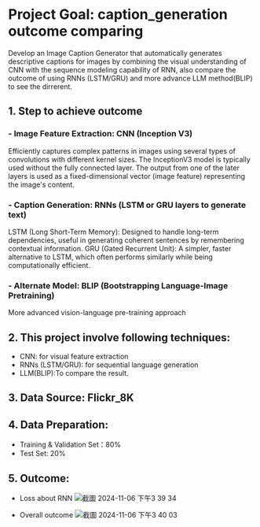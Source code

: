 # Project Goal: caption_generation outcome comparing
Develop an Image Caption Generator that automatically generates descriptive captions for images by combining the visual understanding of CNN with the sequence modeling capability of RNN, also compare the outcome of using RNNs (LSTM/GRU) and more advance  LLM method(BLIP) to see the dirrerent.


## 1. Step to achieve outcome
### - Image Feature Extraction: CNN (Inception V3)
Efficiently captures complex patterns in images using several types of convolutions with different kernel sizes.
The InceptionV3 model is typically used without the fully connected  layer. The output from one of the later layers is used as a fixed-dimensional vector (image feature) representing the image's content.

### - Caption Generation: RNNs (LSTM or GRU layers to generate text)
LSTM (Long Short-Term Memory): Designed to handle long-term dependencies, useful in generating coherent sentences by remembering contextual information.
GRU (Gated Recurrent Unit): A simpler, faster alternative to LSTM, which often performs similarly while being computationally efficient.

### - Alternate Model: BLIP (Bootstrapping Language-Image Pretraining)
More advanced vision-language pre-training approach



## 2. This project involve following techniques:

- CNN:  for visual feature extraction
- RNNs (LSTM/GRU): for sequential language generation
- LLM(BLIP):To compare the result.



## 3. Data Source: Flickr_8K



## 4. Data Preparation:
- Training & Validation Set：80%
- Test Set: 20%



## 5. Outcome: 

- Loss about RNN 
![截圖 2024-11-06 下午3 39 34](https://github.com/user-attachments/assets/d50c0fc8-a14a-4fe8-82e9-148bb21a5996)

- Overall outcome
![截圖 2024-11-06 下午3 40 03](https://github.com/user-attachments/assets/53b87c8a-5fca-47bf-b641-5749fa9ef355)
